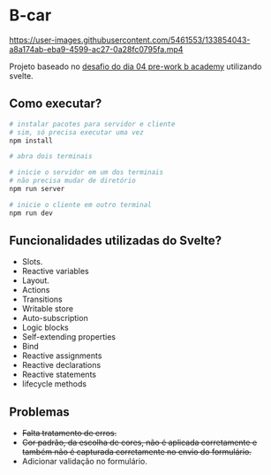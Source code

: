 # B-car  

https://user-images.githubusercontent.com/5461553/133854043-a8a174ab-eba9-4599-ac27-0a28fc0795fa.mp4  

Projeto baseado no [desafio do dia 04 pre-work b academy](https://github.com/brainnco/desafios-pre-work-b-academy/blob/main/dia4/README.md) utilizando svelte.

## Como executar?

```bash
# instalar pacotes para servidor e cliente
# sim, só precisa executar uma vez
npm install

# abra dois terminais

# inicie o servidor em um dos terminais
# não precisa mudar de diretório
npm run server

# inicie o cliente em outro terminal
npm run dev
```

## Funcionalidades utilizadas do Svelte?

- Slots.
- Reactive variables
- Layout.
- Actions
- Transitions
- Writable store
- Auto-subscription
- Logic blocks
- Self-extending properties
- Bind
- Reactive assignments
- Reactive declarations
- Reactive statements
- lifecycle methods

## Problemas
- <s>Falta tratamento de erros.</s>
- <s>Cor padrão, da escolha de cores, não é aplicada corretamente e também não é capturada corretamente no envio do formulário.</s>
- Adicionar validação no formulário.